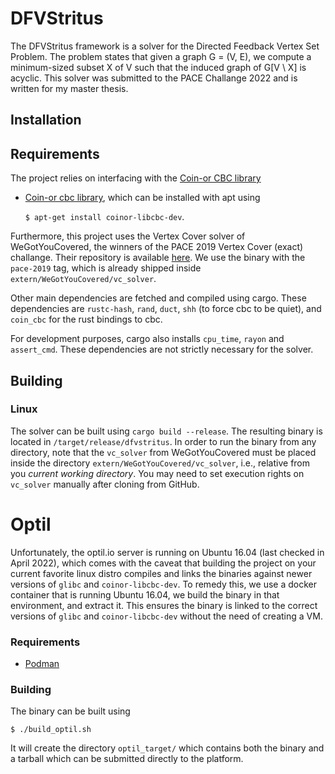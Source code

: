 # DFVStritus
The DFVStritus framework is a solver for the Directed Feedback Vertex Set Problem. The problem states that given a graph G = (V, E), we
compute a minimum-sized subset X of V such that the induced graph of G[V \ X] is acyclic. This solver was submitted to the PACE Challange 2022 and is written for my master thesis. 

## Installation

## Requirements
The project relies on interfacing with the [Coin-or CBC library](https://github.com/coin-or/COIN-OR-OptimizationSuite)
* [Coin-or cbc library](https://github.com/coin-or/COIN-OR-OptimizationSuite), which can be installed with apt using 
    
    ```$ apt-get install coinor-libcbc-dev```.

Furthermore, this project uses the Vertex Cover solver of WeGotYouCovered, the winners of the PACE 2019 Vertex Cover (exact) challange. Their repository is available [here](https://github.com/KarlsruheMIS/pace-2019). We use the binary with the `pace-2019` tag, which is already shipped inside `extern/WeGotYouCovered/vc_solver`.

Other main dependencies are fetched and compiled using cargo. These dependencies are `rustc-hash`, `rand`, `duct`, `shh` (to force cbc to be quiet), and `coin_cbc` for the rust bindings to cbc.

For development purposes, cargo also installs `cpu_time`, `rayon` and `assert_cmd`. These dependencies are not strictly necessary for the solver.

## Building
### Linux
The solver can be built using `cargo build --release`. The resulting binary is located in `/target/release/dfvstritus`. In order to run the binary from any directory, note that the `vc_solver` from WeGotYouCovered must be placed inside the directory `extern/WeGotYouCovered/vc_solver`, i.e., relative from you *current working directory*. You may need to set execution rights on `vc_solver` manually after cloning from GitHub. 

# Optil
Unfortunately, the optil.io server is running on Ubuntu 16.04 (last checked in April 2022), which comes with the caveat that building the project on your current favorite linux distro compiles and links the binaries against newer versions of `glibc` and `coinor-libcbc-dev`. To remedy this, we use a docker container that is running Ubuntu 16.04, we build the binary in that environment, and extract it. This ensures the binary is linked to the correct versions of `glibc` and `coinor-libcbc-dev` without the need of creating a VM.

### Requirements
* [Podman](https://podman.io/getting-started/installation)

### Building
The binary can be built using 
```
$ ./build_optil.sh
```
It will create the directory `optil_target/` which contains both the binary and a tarball which can be submitted directly to the platform. 